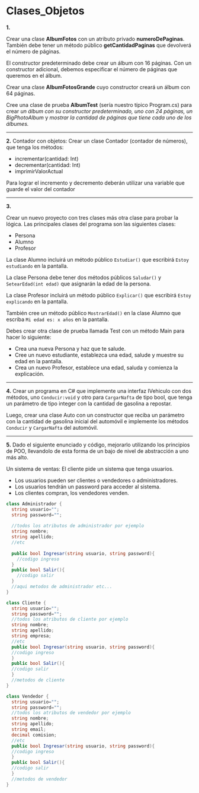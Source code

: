 # Clases_Objetos

**1.** 

Crear una clase **AlbumFotos** con un atributo privado **numeroDePaginas**.
También debe tener un método público **getCantidadPaginas** que devolverá el número de páginas.

El constructor predeterminado debe crear un álbum con 16 páginas. 
Con un constructor adicional, debemos especificar el número de páginas que queremos en el álbum.

Crear una clase **AlbumFotosGrande** cuyo constructor creará un álbum con 64 páginas.

Cree una clase de prueba **AlbumTest** (sería nuestro típico Program.cs) para crear *un álbum con su constructor predeterminado, uno con 24 páginas, un BigPhotoAlbum* y *mostrar la cantidad de páginas que tiene cada uno de los álbumes.*


---------------------

**2.**
Contador con objetos: 
Crear un clase Contador (contador de números), que tenga los métodos:

- incrementar(cantidad: Int)
- decrementar(cantidad: Int) 
- imprimirValorActual

Para lograr el incremento y decremento deberán utilizar una variable que guarde el valor del contador

---------------------

**3.**

Crear un nuevo proyecto con tres clases más otra clase para probar la lógica. Las principales clases del programa son las siguientes clases:

-   Persona
-   Alumno
-   Profesor

La clase Alumno incluirá un método público `Estudiar()` que escribirá `Estoy estudiando` en la pantalla.

La clase Persona debe tener dos métodos públicos `Saludar()` y `SetearEdad(int edad)` que asignarán la edad de la persona.

La clase Profesor incluirá un método público `Explicar()` que escribirá `Estoy explicando` en la pantalla.

También cree un método público `MostrarEdad()` en la clase Alumno que escriba `Mi edad es: x años` en la pantalla.

Debes crear otra clase de prueba llamada Test con un método Main para hacer lo siguiente:

- Crea una nueva Persona y haz que te salude.
- Cree un nuevo estudiante, establezca una edad, salude y muestre su edad en la pantalla.
- Crea un nuevo Profesor, establece una edad, saluda y comienza la explicación.

---------------------

**4.**
Crear un programa en C# que implemente una interfaz IVehiculo con dos métodos, uno `Conducir:void` y otro para `CargarNafta` de tipo bool, que tenga un parámetro de tipo integer con la cantidad de gasolina a repostar. 

Luego, crear una clase Auto con un constructor que reciba un parámetro con la cantidad de gasolina inicial del automóvil e implemente los métodos  `Conducir`  y  `CargarNafta` del automóvil.

---------------------

**5.**
Dado el siguiente enunciado y código, mejorarlo utilizando los principios de POO, llevandolo de esta forma de un bajo de nivel de abstracción a uno más alto.

Un sistema de ventas: El cliente pide un sistema que tenga usuarios.
- Los usuarios pueden ser clientes o vendedores o administradores.
- Los usuarios tendrán un password para acceder al sistema.
- Los clientes compran, los vendedores venden.

```csharp
class Administrador {
  string usuario="";
  string password="";
 
  //todos los atributos de administrador por ejemplo
  string nombre;
  string apellido;
  //etc
 
  public bool Ingresar(string usuario, string password){
    //codigo ingreso
  }
  public bool Salir(){
    //codigo salir
  }
  //aqui metodos de administrador etc...
}
```


```csharp
class Cliente {
  string usuario="";
  string password="";
  //todos los atributos de cliente por ejemplo
  string nombre;
  string apellido;
  string empresa;
  //etc
  public bool Ingresar(string usuario, string password){
  //codigo ingreso
  }
  public bool Salir(){
  //codigo salir
  }
  //metodos de cliente
}
```

```csharp
class Vendedor {
  string usuario="";
  string password="";
  //todos los atributos de vendedor por ejemplo
  string nombre;
  string apellido;
  string email;
  decimal comision;
  //etc
  public bool Ingresar(string usuario, string password){
  //codigo ingreso
  }
  public bool Salir(){
  //codigo salir
  }
  //metodos de vendedor
}
```
